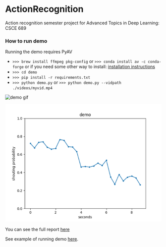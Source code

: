# ActionRecognition
Action recognition semester project for Advanced Topics in Deep Learning: CSCE 689

### How to run demo

Running the demo requires PyAV
- `>>> brew install ffmpeg pkg-config` or `>>> conda install av -c conda-forge`
or if you need some other way to install: [installation instructions](https://docs.mikeboers.com/pyav/develop/overview/installation.html)
- `>>> cd demo`
- `>>> pip install -r requirements.txt`
- `>>> python demo.py` or `>>> python demo.py --vidpath ./videos/myvid.mp4`

![demo gif](./demo/results/demo.gif)

![demo graph](./demo/results/demo.png)

You can see the full report [here](https://github.com/josiahcoad/ActionRecognition/blob/master/689%20Report%201.pdf)

See example of running demo [here](https://youtu.be/Yi-h_lC-KSg).

